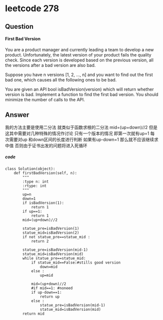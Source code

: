 # leetcode 278
## Question
#### First Bad Version
You are a product manager and currently leading a team to develop a new product. Unfortunately, the latest version of your product fails the quality check. Since each version is developed based on the previous version, all the versions after a bad version are also bad.

Suppose you have n versions [1, 2, ..., n] and you want to find out the first bad one, which causes all the following ones to be bad.

You are given an API bool isBadVersion(version) which will return whether version is bad. Implement a function to find the first bad version. You should minimize the number of calls to the API.
## Answer
我的方法主要是使用二分法 就类似于函数求根的二分法
mid=(up+down)//2
但是这其中需要对几种特殊的情况作讨论
只有一个版本的情况 即第一次就有up=1
每次需要对up 和down区间的长度进行判断 如果有up-down=1
那么就不应该继续求中值 否则由于证书出发的问题将进入死循环


##### code

```
class Solution(object):
    def firstBadVersion(self, n):
        """
        :type n: int
        :rtype: int
        """
        up=n
        down=1
        if isBadVersion(1):
            return 1
        if up==1:
            return 1
        mid=(up+down)//2
        
        statue_pre=isBadVersion(1)    
        statue_mid=isBadVersion(2)    
        if not statue_pre==statue_mid :
            return 2
       
        statue_pre=isBadVersion(mid-1)
        statue_mid=isBadVersion(mid)     
        while statue_pre==statue_mid:
            if statue_mid==False:#stills good version
                down=mid
            else :
                up=mid
            
            mid=(up+down)//2
            #if mid==1: #noneed 
            if up-down==1:
                return up
            else :
                statue_pre=isBadVersion(mid-1)
                statue_mid=isBadVersion(mid)       
        return mid
```
